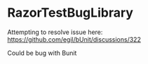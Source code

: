 # RazorTestBugLibrary

Attempting to resolve issue here: https://github.com/egil/bUnit/discussions/322

Could be bug with Bunit

